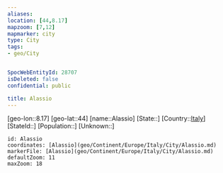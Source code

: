 ```yaml
---
aliases: 
location: [44,8.17]
mapzoom: [7,12] 
mapmarker: city 
type: City
tags:
- geo/City


SpocWebEntityId: 28707
isDeleted: false
confidential: public

title: Alassio
---
```

[geo-lon::8.17]
[geo-lat::44]
[name::Alassio]
[State::]
[Country::[Italy](geo/Continent/Europe/Italy.md)]
[StateId::]
[Population::]
[Unknown::]


```leaflet
id: Alassio
coordinates: [Alassio](geo/Continent/Europe/Italy/City/Alassio.md)
markerFile: [Alassio](geo/Continent/Europe/Italy/City/Alassio.md)
defaultZoom: 11 
maxZoom: 18
```


